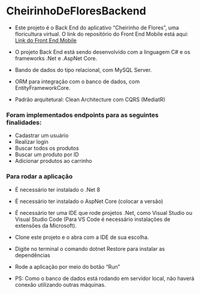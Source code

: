 # CheirinhoDeFloresBackend

- Este projeto é o Back End do aplicativo “Cheirinho de Flores”, uma floricultura virtual. O link do repositório do Front End Mobile está aqui: [Link do Front End Mobile](https://github.com/swelencesario/CheirinhoDeFlores)

- O projeto Back End está sendo desenvolvido com a linguagem C# e os frameworks .Net e .AspNet Core.
- Bando de dados do tipo relacional, com MySQL Server.
- ORM para integração com o banco de dados, com EntityFrameworkCore.
- Padrão arquitetural: Clean Architecture com CQRS (MediatR)
 
### Foram implementados endpoints para as seguintes finalidades:

- Cadastrar um usuário
- Realizar login
- Buscar todos os produtos
- Buscar um produto por ID
- Adicionar produtos ao carrinho

### Para rodar a aplicação

- É necessário ter instalado o .Net 8
- É necessário ter instalado o AspNet Core (colocar a versão)
- É necessário ter uma IDE que rode projetos .Net, como Visual Studio ou Visual Studio Code (Para VS Code é necessário instalações de extensões da Microsoft).
 
- Clone este projeto e o abra com a IDE de sua escolha.
- Digite no terminal o comando dotnet Restore para instalar as dependências
- Rode a aplicação por meio do botão “Run”

- PS: Como o banco de dados está rodando em servidor local, não haverá conexão utilizando outras máquinas.


